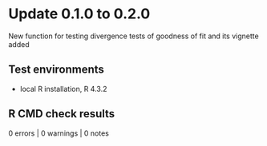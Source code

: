 # Update 0.1.0 to 0.2.0

New function for testing divergence tests of goodness of fit and its vignette added

## Test environments

* local R installation, R 4.3.2

## R CMD check results

0 errors | 0 warnings | 0 notes


